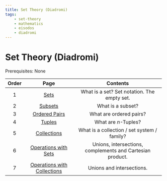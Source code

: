 ```yaml
---
title: Set Theory (Diadromi)
tags:
    - set-theory
    - mathematics
    - eisodos
    - diadromi
---
```


# Set Theory (Diadromi)

Prerequisites: None

|Order|Page|Contents|
|:--:|:--:|:--:|
|1|[Sets](../Mathematics/Set%20Theory/Sets.md)|What is a set? Set notation. The empty set.|
|2|[Subsets](../Mathematics/Set%20Theory/Subsets.md)|What is a subset?|
|3|[Ordered Pairs](../Mathematics/Set%20Theory/Ordered%20Pairs.md)|What are ordered pairs?|
|4|[Tuples](../Mathematics/Set%20Theory/Tuples.md)|What are $n$-Tuples?|
|5|[Collections](../Mathematics/Set%20Theory/Collections/Collections.md)|What is a collection / set system / family?|
|6|[Operations with Sets](../Mathematics/Set%20Theory/Set%20Operations.md)|Unions, intersections, complements and Cartesian product.|
|7|[Operations with Collections](../Mathematics/Set%20Theory/Collections/Operations%20with%20Collections.md)|Unions and intersections.|